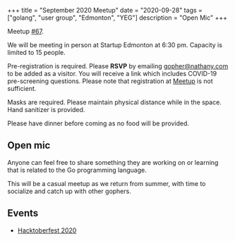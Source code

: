 +++
title = "September 2020 Meetup"
date = "2020-09-28"
tags = ["golang", "user group", "Edmonton", "YEG"]
description = "Open Mic"
+++

Meetup [#67](https://github.com/edmontongo/presentations/issues/110). 

We will be meeting in person at Startup Edmonton at 6:30 pm. Capacity is limited to 15 people.

Pre-registration is required. Please **RSVP** by emailing [gopher@nathany.com](mailto:gopher@nathany.com) to be added as a visitor. You will receive a link which includes COVID-19 pre-screening questions. Please note that registration at [Meetup](https://www.meetup.com/startupedmonton/events/bclwwpybcmblc/) is not sufficient.

Masks are required. Please maintain physical distance while in the space. Hand sanitizer is provided.

Please have dinner before coming as no food will be provided.

## Open mic

Anyone can feel free to share something they are working on or learning  that is related to the Go programming language.

This will be a casual meetup as we return from summer, with time to socialize and catch up with other gophers. 

## Events

* [Hacktoberfest 2020](https://hacktoberfest.digitalocean.com/)
